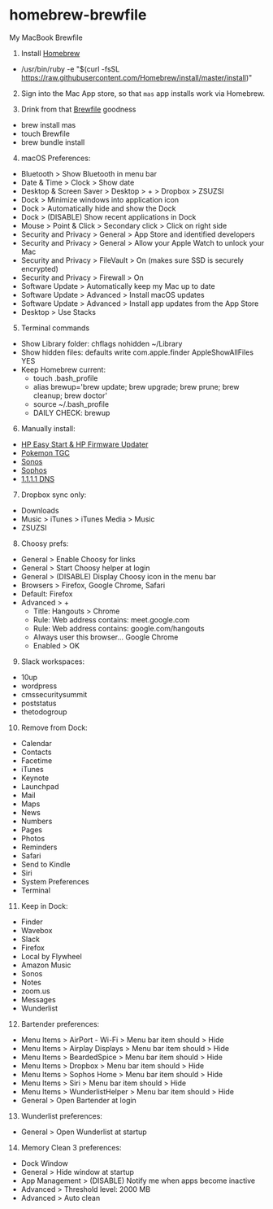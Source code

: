 # homebrew-brewfile
My MacBook Brewfile

1) Install [Homebrew](https://brew.sh/)
- /usr/bin/ruby -e "$(curl -fsSL https://raw.githubusercontent.com/Homebrew/install/master/install)"

2) Sign into the Mac App store, so that `mas` app installs work via Homebrew.

3) Drink from that [Brewfile](https://github.com/jeffpaul/homebrew-brewfile/blob/master/Brewfile) goodness
- brew install mas
- touch Brewfile
- brew bundle install

4) macOS Preferences:
- Bluetooth > Show Bluetooth in menu bar
- Date & Time > Clock > Show date
- Desktop & Screen Saver > Desktop > + > Dropbox > ZSUZSI
- Dock > Minimize windows into application icon
- Dock > Automatically hide and show the Dock
- Dock > (DISABLE) Show recent applications in Dock
- Mouse > Point & Click > Secondary click > Click on right side
- Security and Privacy > General > App Store and identified developers
- Security and Privacy > General > Allow your Apple Watch to unlock your Mac
- Security and Privacy > FileVault > On (makes sure SSD is securely encrypted)
- Security and Privacy > Firewall > On
- Software Update > Automatically keep my Mac up to date
- Software Update > Advanced > Install macOS updates
- Software Update > Advanced > Install app updates from the App Store
- Desktop > Use Stacks

5) Terminal commands
- Show Library folder: chflags nohidden ~/Library
- Show hidden files: defaults write com.apple.finder AppleShowAllFiles YES
- Keep Homebrew current:
  - touch .bash_profile
  - alias brewup='brew update; brew upgrade; brew prune; brew cleanup; brew doctor'
  - source ~/.bash_profile
  - DAILY CHECK: brewup

6) Manually install:
- [HP Easy Start & HP Firmware Updater](https://support.hp.com/us-en/drivers/selfservice/closure/hp-officejet-pro-8720-all-in-one-printer-series/7902032/model/7902033?sku=M9L74A)
- [Pokemon TGC](https://www.pokemon.com/us/pokemon-tcg/play-online/download/)
- [Sonos](https://www.sonos.com/en-us/support)
- [Sophos](https://home.sophos.com/en-us.aspx)
- [1.1.1.1 DNS](https://1.1.1.1/dns/)

7) Dropbox sync only:
- Downloads
- Music > iTunes > iTunes Media > Music
- ZSUZSI

8) Choosy prefs:
- General > Enable Choosy for links
- General > Start Choosy helper at login
- General > (DISABLE) Display Choosy icon in the menu bar
- Browsers > Firefox, Google Chrome, Safari
- Default: Firefox
- Advanced > +
  - Title: Hangouts > Chrome
  - Rule: Web address contains: meet.google.com
  - Rule: Web address contains: google.com/hangouts
  - Always user this browser... Google Chrome
  - Enabled > OK

9) Slack workspaces:
- 10up
- wordpress
- cmssecuritysummit
- poststatus
- thetodogroup

10) Remove from Dock:
- Calendar
- Contacts
- Facetime
- iTunes
- Keynote
- Launchpad
- Mail
- Maps
- News
- Numbers
- Pages
- Photos
- Reminders
- Safari
- Send to Kindle
- Siri
- System Preferences
- Terminal

11) Keep in Dock:
- Finder
- Wavebox
- Slack
- Firefox
- Local by Flywheel
- Amazon Music
- Sonos
- Notes
- zoom.us
- Messages
- Wunderlist

12) Bartender preferences:
- Menu Items > AirPort - Wi-Fi > Menu bar item should > Hide
- Menu Items > Airplay Displays > Menu bar item should > Hide
- Menu Items > BeardedSpice > Menu bar item should > Hide
- Menu Items > Dropbox > Menu bar item should > Hide
- Menu Items > Sophos Home > Menu bar item should > Hide
- Menu Items > Siri > Menu bar item should > Hide
- Menu Items > WunderlistHelper > Menu bar item should > Hide
- General > Open Bartender at login

13) Wunderlist preferences:
- General > Open Wunderlist at startup

14) Memory Clean 3 preferences:
- Dock Window
- General > Hide window at startup
- App Management > (DISABLE) Notify me when apps become inactive
- Advanced > Threshold level: 2000 MB
- Advanced > Auto clean
